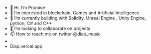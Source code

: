 - 👋 Hi, I’m Promise 
- 👀 I’m interested in blockchain,  Games and Artificial Intelligence.
- 🌱 I’m currently building with Solidity,  Unreal Engine , Unity Engine, python, C# and C++
- 💞️ I’m looking to collaborate on projects 
- 📫 How to reach me on twitter @diap_music
- 
- Diap.vercel.app 
<!---
Diapmusic/Diapmusic is a ✨ special ✨ repository because its `README.md` (this file) appears on your GitHub profile.
You can click the Preview link to take a look at your changes.
--->
